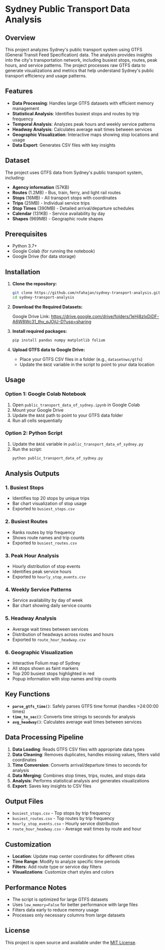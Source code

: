 # Sydney Public Transport Data Analysis

## Overview

This project analyzes Sydney's public transport system using GTFS (General Transit Feed Specification) data. The analysis provides insights into the city's transportation network, including busiest stops, routes, peak hours, and service patterns. The project processes raw GTFS data to generate visualizations and metrics that help understand Sydney's public transport efficiency and usage patterns.

## Features

- **Data Processing**: Handles large GTFS datasets with efficient memory management
- **Statistical Analysis**: Identifies busiest stops and routes by trip frequency
- **Temporal Analysis**: Analyzes peak hours and weekly service patterns
- **Headway Analysis**: Calculates average wait times between services
- **Geographic Visualization**: Interactive maps showing stop locations and usage
- **Data Export**: Generates CSV files with key insights

## Dataset

The project uses GTFS data from Sydney's public transport system, including:

- **Agency information** (57KB)
- **Routes** (1.2MB) - Bus, train, ferry, and light rail routes
- **Stops** (16MB) - All transport stops with coordinates
- **Trips** (25MB) - Individual service trips
- **Stop Times** (390MB) - Detailed arrival/departure schedules
- **Calendar** (131KB) - Service availability by day
- **Shapes** (969MB) - Geographic route shapes

## Prerequisites

- Python 3.7+
- Google Colab (for running the notebook)
- Google Drive (for data storage)

## Installation

1. **Clone the repository:**

   ```bash
   git clone https://github.com/nfahajan/sydney-transport-analysis.git
   cd sydney-transport-analysis
   ```

2. **Download the Required Datasets:**

      Google Drive Link: https://drive.google.com/drive/folders/1eHj8zIxDiDF-A6W8Wc31_thv_qJOjU-D?usp=sharing

3. **Install required packages:**

   ```bash
   pip install pandas numpy matplotlib folium
   ```

4. **Upload GTFS data to Google Drive:**
   - Place your GTFS CSV files in a folder (e.g., `datasetnws/gtfs`)
   - Update the `BASE` variable in the script to point to your data location

## Usage

### Option 1: Google Colab Notebook

1. Open `public_transport_data_of_sydney.ipynb` in Google Colab
2. Mount your Google Drive
3. Update the `BASE` path to point to your GTFS data folder
4. Run all cells sequentially

### Option 2: Python Script

1. Update the `BASE` variable in `public_transport_data_of_sydney.py`
2. Run the script:
   ```bash
   python public_transport_data_of_sydney.py
   ```

## Analysis Outputs

### 1. Busiest Stops

- Identifies top 20 stops by unique trips
- Bar chart visualization of stop usage
- Exported to `busiest_stops.csv`

### 2. Busiest Routes

- Ranks routes by trip frequency
- Shows route names and trip counts
- Exported to `busiest_routes.csv`

### 3. Peak Hour Analysis

- Hourly distribution of stop events
- Identifies peak service hours
- Exported to `hourly_stop_events.csv`

### 4. Weekly Service Patterns

- Service availability by day of week
- Bar chart showing daily service counts

### 5. Headway Analysis

- Average wait times between services
- Distribution of headways across routes and hours
- Exported to `route_hour_headway.csv`

### 6. Geographic Visualization

- Interactive Folium map of Sydney
- All stops shown as faint markers
- Top 200 busiest stops highlighted in red
- Popup information with stop names and trip counts

## Key Functions

- **`parse_gtfs_time()`**: Safely parses GTFS time format (handles >24:00:00 times)
- **`time_to_sec()`**: Converts time strings to seconds for analysis
- **`avg_headway()`**: Calculates average wait times between services

## Data Processing Pipeline

1. **Data Loading**: Reads GTFS CSV files with appropriate data types
2. **Data Cleaning**: Removes duplicates, handles missing values, filters valid coordinates
3. **Time Conversion**: Converts arrival/departure times to seconds for analysis
4. **Data Merging**: Combines stop times, trips, routes, and stops data
5. **Analysis**: Performs statistical analysis and generates visualizations
6. **Export**: Saves key insights to CSV files

## Output Files

- `busiest_stops.csv` - Top stops by trip frequency
- `busiest_routes.csv` - Top routes by trip frequency
- `hourly_stop_events.csv` - Hourly service distribution
- `route_hour_headway.csv` - Average wait times by route and hour

## Customization

- **Location**: Update map center coordinates for different cities
- **Time Range**: Modify to analyze specific time periods
- **Filters**: Add route type or service day filters
- **Visualizations**: Customize chart styles and colors

## Performance Notes

- The script is optimized for large GTFS datasets
- Uses `low_memory=False` for better performance with large files
- Filters data early to reduce memory usage
- Processes only necessary columns from large datasets

## License

This project is open source and available under the [MIT License](LICENSE).


